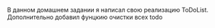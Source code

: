 В данном домашнем задании я написал свою реализацию ToDoList. Дополнительно добавил фунцкию очистки всех todo